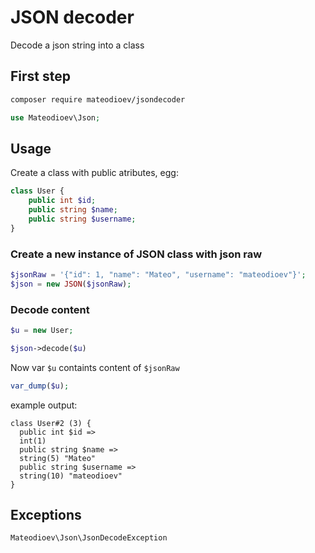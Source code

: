 # JSON decoder
Decode a json string into a class

## First step

```bash
composer require mateodioev/jsondecoder
```

```php
use Mateodioev\Json;
```

## Usage

Create a class with public atributes, egg:

```php
class User {
	public int $id;
	public string $name;
	public string $username;
}
```

### Create a new instance of JSON class with json raw

```php
$jsonRaw = '{"id": 1, "name": "Mateo", "username": "mateodioev"}';
$json = new JSON($jsonRaw);
```

### Decode content

```php
$u = new User;

$json->decode($u)
```

Now var `$u` containts content of `$jsonRaw`

```php
var_dump($u);
```

example output:
```plaintext
class User#2 (3) {
  public int $id =>
  int(1)
  public string $name =>
  string(5) "Mateo"
  public string $username =>
  string(10) "mateodioev"
}
```

## Exceptions
```php
Mateodioev\Json\JsonDecodeException
```
